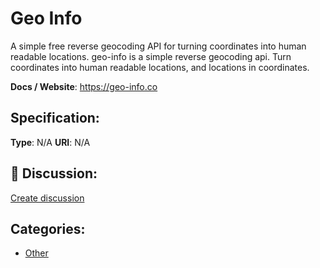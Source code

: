 # Geo Info


A simple free reverse geocoding API for turning coordinates into human readable locations. geo-info is a simple reverse geocoding api. Turn coordinates into human readable locations, and locations in coordinates.

**Docs / Website**: https://geo-info.co

## Specification:
**Type**:  N/A 
**URI**:  N/A 

## 💬 Discussion:
[Create discussion](link)

## Categories:
- [Other](https://github.com/apis-list/apis-list#other)





